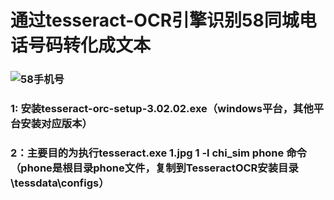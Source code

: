 #       通过tesseract-OCR引擎识别58同城电话号码转化成文本
###     ![58手机号](http://image.58.com/showphone.aspx?t=v55&v=F2FCD13D62D7EFF3BCED99767D34369A0)
###     1: 安装tesseract-orc-setup-3.02.02.exe（windows平台，其他平台安装对应版本）
###     2：主要目的为执行tesseract.exe 1.jpg 1 -l chi_sim phone 命令（phone是根目录phone文件，复制到TesseractOCR安装目录\tessdata\configs）